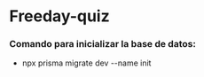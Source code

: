 # Freeday-quiz

### Comando para inicializar la base de datos:

- npx prisma migrate dev --name init
